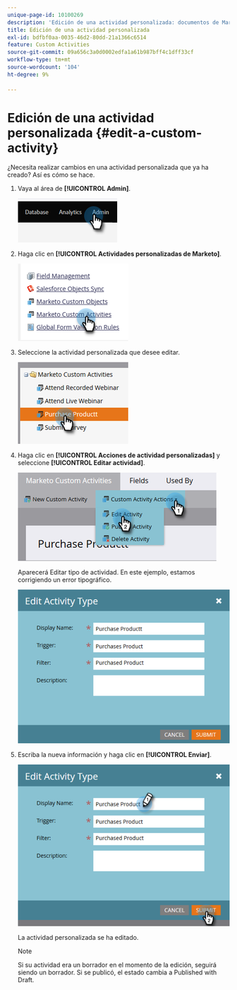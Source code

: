 ```yaml
---
unique-page-id: 10100269
description: 'Edición de una actividad personalizada: documentos de Marketo, documentación del producto'
title: Edición de una actividad personalizada
exl-id: bdfbf0aa-0035-46d2-80dd-21a1366c6514
feature: Custom Activities
source-git-commit: 09a656c3a0d0002edfa1a61b987bff4c1dff33cf
workflow-type: tm+mt
source-wordcount: '104'
ht-degree: 9%

---
```


# Edición de una actividad personalizada {#edit-a-custom-activity}

¿Necesita realizar cambios en una actividad personalizada que ya ha creado? Así es cómo se hace.

1. Vaya al área de **[!UICONTROL Admin]**.

   ![](assets/edit-a-custom-activity-1.png)

1. Haga clic en **[!UICONTROL Actividades personalizadas de Marketo]**.

   ![](assets/edit-a-custom-activity-2.png)

1. Seleccione la actividad personalizada que desee editar.

   ![](assets/edit-a-custom-activity-3.png)

1. Haga clic en **[!UICONTROL Acciones de actividad personalizadas]** y seleccione **[!UICONTROL Editar actividad]**.

   ![](assets/edit-a-custom-activity-4.png)

   Aparecerá Editar tipo de actividad. En este ejemplo, estamos corrigiendo un error tipográfico.

   ![](assets/edit-a-custom-activity-5.png)

1. Escriba la nueva información y haga clic en **[!UICONTROL Enviar]**.

   ![](assets/edit-a-custom-activity-6.png)

   La actividad personalizada se ha editado.

   >[!NOTE]
   >
   >Si su actividad era un borrador en el momento de la edición, seguirá siendo un borrador. Si se publicó, el estado cambia a Published with Draft.

